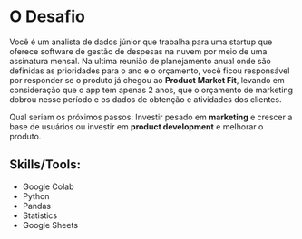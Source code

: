 # O Desafio

Você é um analista de dados júnior que trabalha para uma startup que oferece software de gestão de despesas na nuvem por meio de uma assinatura mensal. Na ultima reunião de planejamento anual onde são definidas as prioridades para o ano e o orçamento, você ficou responsável por responder se o produto já chegou ao **Product Market Fit**, levando em consideração que o app tem apenas 2 anos, que o orçamento de marketing dobrou nesse período e os dados de obtenção e atividades dos clientes.

Qual seriam os próximos passos: Investir pesado em **marketing** e crescer a base de usuários ou investir em **product development** e melhorar o produto.


## Skills/Tools:
- Google Colab
- Python
- Pandas
- Statistics
- Google Sheets
